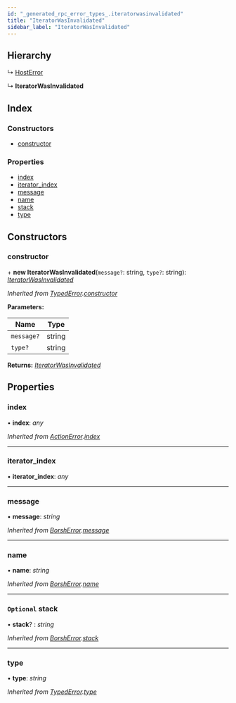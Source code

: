 ```yaml
---
id: "_generated_rpc_error_types_.iteratorwasinvalidated"
title: "IteratorWasInvalidated"
sidebar_label: "IteratorWasInvalidated"
---
```


## Hierarchy

  ↳ [HostError](_generated_rpc_error_types_.hosterror.md)

  ↳ **IteratorWasInvalidated**

## Index

### Constructors

* [constructor](_generated_rpc_error_types_.iteratorwasinvalidated.md#constructor)

### Properties

* [index](_generated_rpc_error_types_.iteratorwasinvalidated.md#index)
* [iterator_index](_generated_rpc_error_types_.iteratorwasinvalidated.md#iterator_index)
* [message](_generated_rpc_error_types_.iteratorwasinvalidated.md#message)
* [name](_generated_rpc_error_types_.iteratorwasinvalidated.md#name)
* [stack](_generated_rpc_error_types_.iteratorwasinvalidated.md#optional-stack)
* [type](_generated_rpc_error_types_.iteratorwasinvalidated.md#type)

## Constructors

###  constructor

\+ **new IteratorWasInvalidated**(`message?`: string, `type?`: string): *[IteratorWasInvalidated](_generated_rpc_error_types_.iteratorwasinvalidated.md)*

*Inherited from [TypedError](_utils_errors_.typederror.md).[constructor](_utils_errors_.typederror.md#constructor)*

**Parameters:**

Name | Type |
------ | ------ |
`message?` | string |
`type?` | string |

**Returns:** *[IteratorWasInvalidated](_generated_rpc_error_types_.iteratorwasinvalidated.md)*

## Properties

###  index

• **index**: *any*

*Inherited from [ActionError](_generated_rpc_error_types_.actionerror.md).[index](_generated_rpc_error_types_.actionerror.md#index)*

___

###  iterator_index

• **iterator_index**: *any*

___

###  message

• **message**: *string*

*Inherited from [BorshError](_utils_serialize_.borsherror.md).[message](_utils_serialize_.borsherror.md#message)*

___

###  name

• **name**: *string*

*Inherited from [BorshError](_utils_serialize_.borsherror.md).[name](_utils_serialize_.borsherror.md#name)*

___

### `Optional` stack

• **stack**? : *string*

*Inherited from [BorshError](_utils_serialize_.borsherror.md).[stack](_utils_serialize_.borsherror.md#optional-stack)*

___

###  type

• **type**: *string*

*Inherited from [TypedError](_utils_errors_.typederror.md).[type](_utils_errors_.typederror.md#type)*
